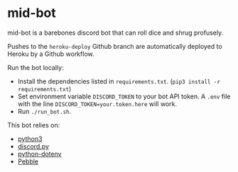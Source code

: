 # mid-bot

mid-bot is a barebones discord bot that can roll dice and shrug profusely.

Pushes to the `heroku-deploy` Github branch are automatically deployed to Heroku by a Github workflow.

Run the bot locally:
- Install the dependencies listed in `requirements.txt`. (`pip3 install -r requirements.txt`)
- Set environment variable `DISCORD_TOKEN` to your bot API token. A `.env` file with the line `DISCORD_TOKEN=your.token.here` will work.
- Run `./run_bot.sh`.

This bot relies on:
- [python3](https://www.python.org/)
- [discord.py](https://discordpy.readthedocs.io/en/latest/)
- [python-dotenv](https://saurabh-kumar.com/python-dotenv/)
- [Pebble](https://pypi.org/project/Pebble/)
